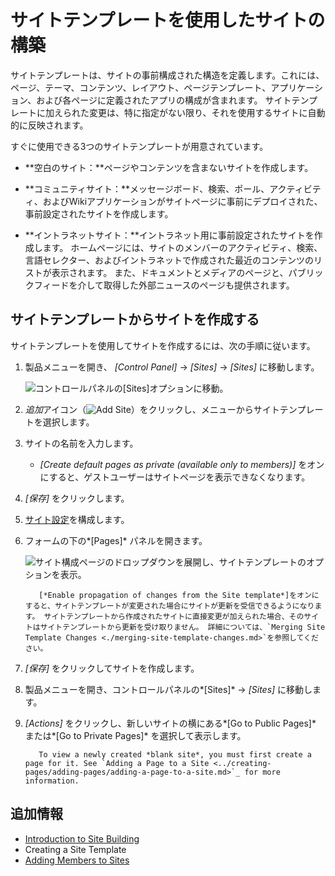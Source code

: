 # サイトテンプレートを使用したサイトの構築

サイトテンプレートは、サイトの事前構成された構造を定義します。これには、ページ、テーマ、コンテンツ、レイアウト、ページテンプレート、アプリケーション、および各ページに定義されたアプリの構成が含まれます。 サイトテンプレートに加えられた変更は、特に指定がない限り、それを使用するサイトに自動的に反映されます。

すぐに使用できる3つのサイトテンプレートが用意されています。

  - **空白のサイト：**ページやコンテンツを含まないサイトを作成します。

  - **コミュニティサイト：**メッセージボード、検索、ポール、アクティビティ、およびWikiアプリケーションがサイトページに事前にデプロイされた、事前設定されたサイトを作成します。

  - **イントラネットサイト：**イントラネット用に事前設定されたサイトを作成します。 ホームページには、サイトのメンバーのアクティビティ、検索、言語セレクター、およびイントラネットで作成された最近のコンテンツのリストが表示されます。 また、ドキュメントとメディアのページと、パブリックフィードを介して取得した外部ニュースのページも提供されます。

## サイトテンプレートからサイトを作成する

サイトテンプレートを使用してサイトを作成するには、次の手順に従います。

1.  製品メニューを開き、 *[Control Panel]* → *[Sites]* → *[Sites]* に移動します。

    ![コントロールパネルの[Sites]オプションに移動。](./building-sites-with-site-templates/images/03.png)

2.  *追加*アイコン（![Add Site](../../images/icon-add.png)）をクリックし、メニューからサイトテンプレートを選択します。

3.  サイトの名前を入力します。

      - *[Create default pages as private (available only to members)]* をオンにすると、ゲストユーザーはサイトページを表示できなくなります。

4.  *[保存]* をクリックします。

5.  [サイト設定](../06-site-settings/README.md)を構成します。

6.  フォームの下の*[Pages]* パネルを開きます。

    ![サイト構成ページのドロップダウンを展開し、サイトテンプレートのオプションを表示。](building-sites-with-site-templates/images/04.png)

    ``` note::
       [*Enable propagation of changes from the Site template*]をオンにすると、サイトテンプレートが変更された場合にサイトが更新を受信できるようになります。 サイトテンプレートから作成されたサイトに直接変更が加えられた場合、そのサイトはサイトテンプレートから更新を受け取りません。 詳細については、`Merging Site Template Changes <./merging-site-template-changes.md>`を参照してください。
    ```

7.  *[保存]* をクリックしてサイトを作成します。

8.  製品メニューを開き、コントロールパネルの*[Sites]* → *[Sites]* に移動します。

9.  *[Actions]* をクリックし、新しいサイトの横にある*[Go to Public Pages]* または*[Go to Private Pages]* を選択して表示します。

    ``` tip::
       To view a newly created *blank site*, you must first create a page for it. See `Adding a Page to a Site <../creating-pages/adding-pages/adding-a-page-to-a-site.md>`_ for more information.
    ```

## 追加情報

  - [Introduction to Site Building](../introduction-to-site-building.md)
  - Creating a Site Template
  - [Adding Members to Sites](./adding-members-to-sites.md)
